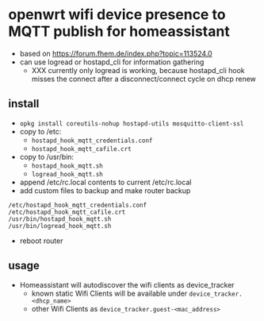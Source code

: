 # openwrt wifi device presence to MQTT publish for homeassistant

+ based on https://forum.fhem.de/index.php?topic=113524.0
+ can use logread or hostapd_cli for information gathering
    + XXX currently only logread is working,
      because hostapd_cli hook misses the connect after
      a disconnect/connect cycle on dhcp renew

## install

+ `opkg install coreutils-nohup hostapd-utils mosquitto-client-ssl`
+ copy to /etc:
  + `hostapd_hook_mqtt_credentials.conf`
  + `hostapd_hook_mqtt_cafile.crt`
+ copy to /usr/bin:
  + `hostapd_hook_mqtt.sh`
  + `logread_hook_mqtt.sh`
+ append /etc/rc.local contents to current /etc/rc.local
+ add custom files to backup and make router backup
```
/etc/hostapd_hook_mqtt_credentials.conf
/etc/hostapd_hook_mqtt_cafile.crt
/usr/bin/hostapd_hook_mqtt.sh
/usr/bin/logread_hook_mqtt.sh
```
+ reboot router

## usage

+ Homeassistant will autodiscover the wifi clients as device_tracker
  + known static Wifi Clients will be available under  `device_tracker.<dhcp_name>`
  + other Wifi Clients as `device_tracker.guest-<mac_address>`
